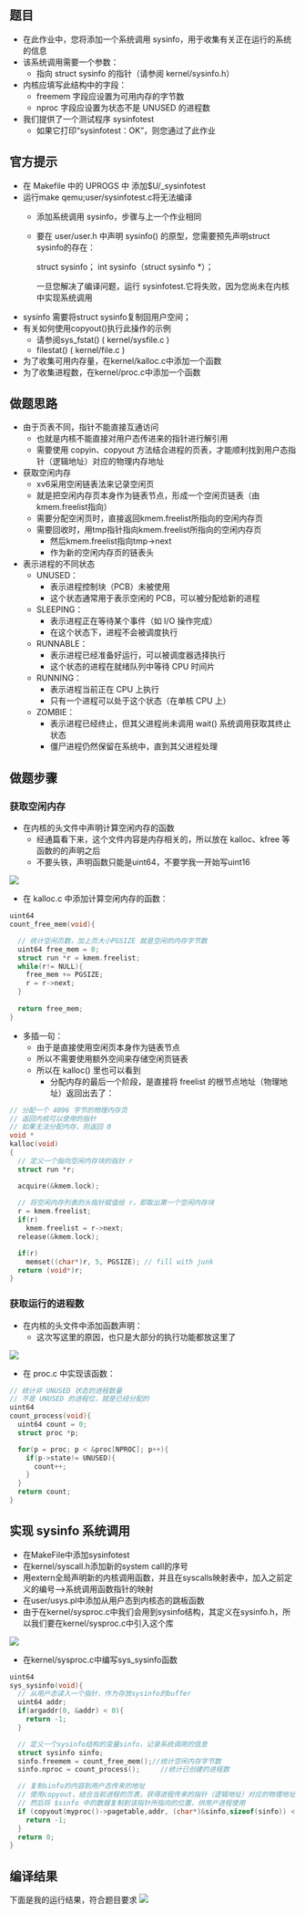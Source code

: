 ## 题目
+ 在此作业中，您将添加一个系统调用 sysinfo，用于收集有关正在运行的系统的信息
+ 该系统调用需要一个参数：
  + 指向 struct sysinfo 的指针（请参阅 kernel/sysinfo.h）
+ 内核应填写此结构中的字段：
  + freemem 字段应设置为可用内存的字节数
  + nproc 字段应设置为状态不是 UNUSED 的进程数
+ 我们提供了一个测试程序 sysinfotest
  + 如果它打印“sysinfotest：OK”，则您通过了此作业
## 官方提示
+ 在 Makefile 中的 UPROGS 中 添加$U/_sysinfotest
+ 运行make qemu;user/sysinfotest.c将无法编译
  + 添加系统调用 sysinfo，步骤与上一个作业相同
  + 要在 user/user.h 中声明 sysinfo() 的原型，您需要预先声明struct sysinfo的存在：

    struct sysinfo；
    int sysinfo（struct sysinfo *）；
    
     一旦您解决了编译问题，运行 sysinfotest.它将失败，因为您尚未在内核中实现系统调用
+ sysinfo 需要将struct sysinfo复制回用户空间；
+ 有关如何使用copyout()执行此操作的示例
  + 请参阅sys_fstat() ( kernel/sysfile.c ) 
  + filestat() ( kernel/file.c ) 
+ 为了收集可用内存量，在kernel/kalloc.c中添加一个函数
+ 为了收集进程数，在kernel/proc.c中添加一个函数

## 做题思路
+ 由于页表不同，指针不能直接互通访问
  + 也就是内核不能直接对用户态传进来的指针进行解引用
  + 需要使用 copyin、copyout 方法结合进程的页表，才能顺利找到用户态指针（逻辑地址）对应的物理内存地址
+ 获取空闲内存
  + xv6采用空闲链表法来记录空闲页
  + 就是把空闲内存页本身作为链表节点，形成一个空闲页链表（由kmem.freelist指向）
  + 需要分配空闲页时，直接返回kmem.freelist所指向的空闲内存页
  + 需要回收时，用tmp指针指向kmem.freelist所指向的空闲内存页
    + 然后kmem.freelist指向tmp->next
    + 作为新的空闲内存页的链表头
+ 表示进程的不同状态
  + UNUSED：
    + 表示进程控制块（PCB）未被使用
    + 这个状态通常用于表示空闲的 PCB，可以被分配给新的进程
  + SLEEPING：
    + 表示进程正在等待某个事件（如 I/O 操作完成）
    + 在这个状态下，进程不会被调度执行
  + RUNNABLE：
    + 表示进程已经准备好运行，可以被调度器选择执行
    + 这个状态的进程在就绪队列中等待 CPU 时间片
  + RUNNING：
    + 表示进程当前正在 CPU 上执行
    + 只有一个进程可以处于这个状态（在单核 CPU 上）
  + ZOMBIE：
    + 表示进程已经终止，但其父进程尚未调用 wait() 系统调用获取其终止状态
    + 僵尸进程仍然保留在系统中，直到其父进程处理


## 做题步骤

### 获取空闲内存
+ 在内核的头文件中声明计算空闲内存的函数
  + 经通篇看下来，这个文件内容是内存相关的，所以放在 kalloc、kfree 等函数的的声明之后
  + 不要头铁，声明函数只能是uint64，不要学我一开始写uint16
<img src=".\picture\image10.png">

 + 在 kalloc.c 中添加计算空闲内存的函数：
```c
uint64
count_free_mem(void){

  // 统计空闲页数，加上页大小PGSIZE 就是空闲的内存字节数
  uint64 free_mem = 0;
  struct run *r = kmem.freelist;
  while(r!= NULL){
    free_mem += PGSIZE;
    r = r->next;
  }
 
  return free_mem;
}
```
+ 多插一句：
  + 由于是直接使用空闲页本身作为链表节点
  + 所以不需要使用额外空间来存储空闲页链表
  + 所以在 kalloc() 里也可以看到
    + 分配内存的最后一个阶段，是直接将 freelist 的根节点地址（物理地址）返回出去了：
```c
// 分配一个 4096 字节的物理内存页 
// 返回内核可以使用的指针
// 如果无法分配内存，则返回 0
void *
kalloc(void)
{
  // 定义一个指向空闲内存块的指针 r
  struct run *r;

  acquire(&kmem.lock);
  
  // 将空闲内存列表的头指针赋值给 r，即取出第一个空闲内存块
  r = kmem.freelist;
  if(r)
    kmem.freelist = r->next;
  release(&kmem.lock);

  if(r)
    memset((char*)r, 5, PGSIZE); // fill with junk
  return (void*)r;
}
```

### 获取运行的进程数

+ 在内核的头文件中添加函数声明：
  + 这次写这里的原因，也只是大部分的执行功能都放这里了
<img src=".\picture\image11.png">

+ 在 proc.c 中实现该函数：
```c
// 统计非 UNUSED 状态的进程数量
// 不是 UNUSED 的进程位，就是已经分配的
uint64
count_process(void){
  uint64 count = 0;
  struct proc *p;

  for(p = proc; p < &proc[NPROC]; p++){
    if(p->state!= UNUSED){
      count++;
    }
  }
  return count;
}
```

## 实现 sysinfo 系统调用
+ 在MakeFile中添加sysinfotest
+ 在kernel/syscall.h添加新的system call的序号
+ 用extern全局声明新的内核调用函数，并且在syscalls映射表中，加入之前定义的编号–>系统调用函数指针的映射
+ 在user/usys.pl中添加从用户态到内核态的跳板函数
+ 由于在kernel/sysproc.c中我们会用到sysinfo结构，其定义在sysinfo.h，所以我们要在kernel/sysproc.c中引入这个库
<img src=".\picture\image13.png">

+ 在kernel/sysproc.c中编写sys_sysinfo函数
```c
uint64
sys_sysinfo(void){
  // 从用户态读入一个指针，作为存放sysinfo的buffer
  uint64 addr;
  if(argaddr(0, &addr) < 0){
    return -1;
  }

  // 定义一个sysinfo结构的变量sinfo，记录系统调用的信息
  struct sysinfo sinfo;
  sinfo.freemem = count_free_mem();//统计空闲内存字节数
  sinfo.nproc = count_process();     //统计已创建的进程数

  // 复制sinfo的内容到用户态传来的地址
  // 使用copyout，结合当前进程的页表，获得进程传来的指针（逻辑地址）对应的物理地址
  // 然后将 $sinfo 中的数据复制到该指针所指向的位置，供用户进程使用
  if (copyout(myproc()->pagetable,addr, (char*)&sinfo,sizeof(sinfo)) < 0){
    return -1;
  } 
  return 0;
}
```

## 编译结果
下面是我的运行结果，符合题目要求
<img src=".\picture\image14.png">